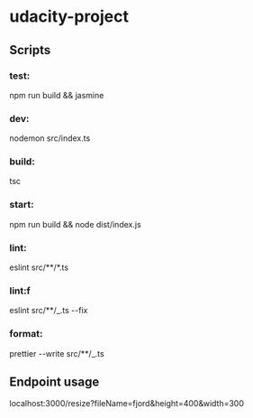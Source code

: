 # udacity-project

## Scripts

### test:

npm run build && jasmine

### dev:

nodemon src/index.ts

### build:

tsc

### start:

npm run build && node dist/index.js

### lint:

eslint src/\*\*/\*.ts

### lint:f

eslint src/\*\*/\_.ts --fix

### format:

prettier --write src/\*\*/\_.ts

## Endpoint usage

localhost:3000/resize?fileName=fjord&height=400&width=300
